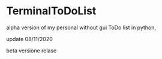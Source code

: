 # TerminalToDoList
alpha version of my personal without gui ToDo list in python,

update 08/11/2020


beta versione relase 
